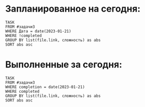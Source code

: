 # Запланированное на сегодня:
```dataview
TASK
FROM #задачи3
WHERE Дата = date(2023-01-21)
WHERE !completed
GROUP BY list(file.link, сложность) as abs
SORT abs asc
```
# Выполненные за сегодня:
```dataview
TASK
FROM #задачи3
WHERE completion = date(2023-01-21)
WHERE completed
GROUP BY list(file.link, сложность) as abs
SORT abs asc
```